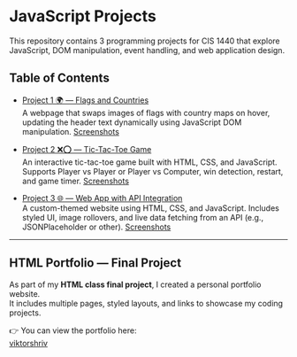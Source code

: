# JavaScript Projects

This repository contains 3 programming projects for CIS 1440 that explore JavaScript, DOM manipulation, event handling, and web application design.

## Table of Contents

- [Project 1 🌍 — Flags and Countries](./pj1)  
  A webpage that swaps images of flags with country maps on hover, updating the header text dynamically using JavaScript DOM manipulation.
  [Screenshots](./pj1/screenshots)

- [Project 2 ❌⭕ — Tic-Tac-Toe Game](./pj2)  
  An interactive tic-tac-toe game built with HTML, CSS, and JavaScript. Supports Player vs Player or Player vs Computer, win detection, restart, and game timer.
  [Screenshots](./pj2/javascript%202proj%20tikitakito.pdf)

- [Project 3 🌐 — Web App with API Integration](./pj3)  
  A custom-themed website using HTML, CSS, and JavaScript. Includes styled UI, image rollovers, and live data fetching from an API (e.g., JSONPlaceholder or other).
  [Screenshots](./pj3%20lastminwin/SCREENSHOTS.pdf)

---

## HTML Portfolio — Final Project
As part of my **HTML class final project**, I created a personal portfolio website.  
It includes multiple pages, styled layouts, and links to showcase my coding projects.  

👉 You can view the portfolio here:  
[viktorshriv](https://viktorshkrivani444.netlify.app/)  

